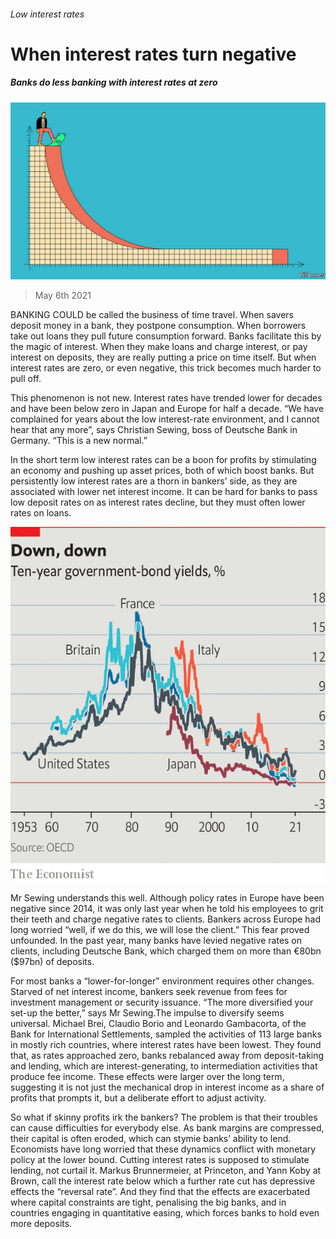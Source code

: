 ###### Low interest rates

# When interest rates turn negative 

##### Banks do less banking with interest rates at zero 

![image](images/20210508_srd003.jpg) 

> May 6th 2021 

BANKING COULD be called the business of time travel. When savers deposit money in a bank, they postpone consumption. When borrowers take out loans they pull future consumption forward. Banks facilitate this by the magic of interest. When they make loans and charge interest, or pay interest on deposits, they are really putting a price on time itself. But when interest rates are zero, or even negative, this trick becomes much harder to pull off.

This phenomenon is not new. Interest rates have trended lower for decades and have been below zero in Japan and Europe for half a decade. “We have complained for years about the low interest-rate environment, and I cannot hear that any more”, says Christian Sewing, boss of Deutsche Bank in Germany. “This is a new normal.”


In the short term low interest rates can be a boon for profits by stimulating an economy and pushing up asset prices, both of which boost banks. But persistently low interest rates are a thorn in bankers’ side, as they are associated with lower net interest income. It can be hard for banks to pass low deposit rates on as interest rates decline, but they must often lower rates on loans.

![image](images/20210508_SRC485.png) 


Mr Sewing understands this well. Although policy rates in Europe have been negative since 2014, it was only last year when he told his employees to grit their teeth and charge negative rates to clients. Bankers across Europe had long worried “well, if we do this, we will lose the client.” This fear proved unfounded. In the past year, many banks have levied negative rates on clients, including Deutsche Bank, which charged them on more than €80bn ($97bn) of deposits.

For most banks a “lower-for-longer” environment requires other changes. Starved of net interest income, bankers seek revenue from fees for investment management or security issuance. “The more diversified your set-up the better,” says Mr Sewing.The impulse to diversify seems universal. Michael Brei, Claudio Borio and Leonardo Gambacorta, of the Bank for International Settlements, sampled the activities of 113 large banks in mostly rich countries, where interest rates have been lowest. They found that, as rates approached zero, banks rebalanced away from deposit-taking and lending, which are interest-generating, to intermediation activities that produce fee income. These effects were larger over the long term, suggesting it is not just the mechanical drop in interest income as a share of profits that prompts it, but a deliberate effort to adjust activity.

So what if skinny profits irk the bankers? The problem is that their troubles can cause difficulties for everybody else. As bank margins are compressed, their capital is often eroded, which can stymie banks’ ability to lend. Economists have long worried that these dynamics conflict with monetary policy at the lower bound. Cutting interest rates is supposed to stimulate lending, not curtail it. Markus Brunnermeier, at Princeton, and Yann Koby at Brown, call the interest rate below which a further rate cut has depressive effects the “reversal rate”. And they find that the effects are exacerbated where capital constraints are tight, penalising the big banks, and in countries engaging in quantitative easing, which forces banks to hold even more deposits.

